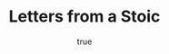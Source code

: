 ---
title: "Letters from a Stoic"
bookCover: "/assets/book-covers/letters-from-a-stoic.jpg"
slug: "letters-from-a-stoic"
bookAuthor: "Seneca"
rating: 10
done: false
tags: []
summary: false
detailedNotes: false
amazonLink: ""
author:
  name: Rico Trebeljahr
  picture: "/assets/blog/profile.jpeg"
---